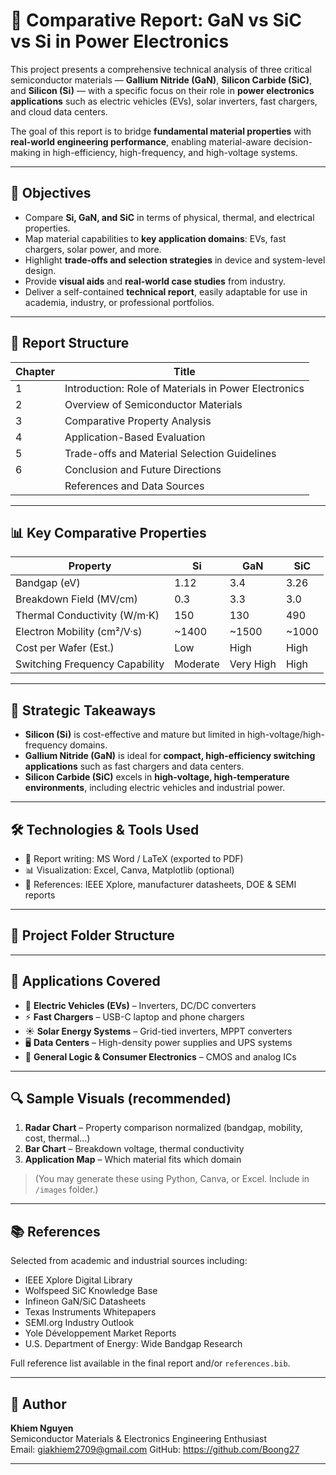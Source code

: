 # 📘 Comparative Report: GaN vs SiC vs Si in Power Electronics

This project presents a comprehensive technical analysis of three critical semiconductor materials — **Gallium Nitride (GaN)**, **Silicon Carbide (SiC)**, and **Silicon (Si)** — with a specific focus on their role in **power electronics applications** such as electric vehicles (EVs), solar inverters, fast chargers, and cloud data centers.

The goal of this report is to bridge **fundamental material properties** with **real-world engineering performance**, enabling material-aware decision-making in high-efficiency, high-frequency, and high-voltage systems.

---

## 🎯 Objectives

- Compare **Si, GaN, and SiC** in terms of physical, thermal, and electrical properties.
- Map material capabilities to **key application domains**: EVs, fast chargers, solar power, and more.
- Highlight **trade-offs and selection strategies** in device and system-level design.
- Provide **visual aids** and **real-world case studies** from industry.
- Deliver a self-contained **technical report**, easily adaptable for use in academia, industry, or professional portfolios.

---

## 🧩 Report Structure

| Chapter | Title |
|---------|-------|
| 1       | Introduction: Role of Materials in Power Electronics |
| 2       | Overview of Semiconductor Materials |
| 3       | Comparative Property Analysis |
| 4       | Application-Based Evaluation |
| 5       | Trade-offs and Material Selection Guidelines |
| 6       | Conclusion and Future Directions |
|        | References and Data Sources |

---

## 📊 Key Comparative Properties

| Property                        | Si     | GaN     | SiC     |
|--------------------------------|--------|---------|---------|
| Bandgap (eV)                   | 1.12   | 3.4     | 3.26    |
| Breakdown Field (MV/cm)        | 0.3    | 3.3     | 3.0     |
| Thermal Conductivity (W/m·K)   | 150    | 130     | 490     |
| Electron Mobility (cm²/V·s)    | ~1400  | ~1500   | ~1000   |
| Cost per Wafer (Est.)          | Low    | High    | High    |
| Switching Frequency Capability | Moderate | Very High | High |

---

## 🧠 Strategic Takeaways

- **Silicon (Si)** is cost-effective and mature but limited in high-voltage/high-frequency domains.
- **Gallium Nitride (GaN)** is ideal for **compact, high-efficiency switching applications** such as fast chargers and data centers.
- **Silicon Carbide (SiC)** excels in **high-voltage, high-temperature environments**, including electric vehicles and industrial power.

---

## 🛠 Technologies & Tools Used

- 📄 Report writing: MS Word / LaTeX (exported to PDF)
- 📊 Visualization: Excel, Canva, Matplotlib (optional)
- 🧪 References: IEEE Xplore, manufacturer datasheets, DOE & SEMI reports

---

## 📁 Project Folder Structure


---

## 📎 Applications Covered

- 🚗 **Electric Vehicles (EVs)** – Inverters, DC/DC converters
- ⚡ **Fast Chargers** – USB-C laptop and phone chargers
- ☀️ **Solar Energy Systems** – Grid-tied inverters, MPPT converters
- 🖥️ **Data Centers** – High-density power supplies and UPS systems
- 🧠 **General Logic & Consumer Electronics** – CMOS and analog ICs

---

## 🔍 Sample Visuals (recommended)

1. **Radar Chart** – Property comparison normalized (bandgap, mobility, cost, thermal...)
2. **Bar Chart** – Breakdown voltage, thermal conductivity
3. **Application Map** – Which material fits which domain

> (You may generate these using Python, Canva, or Excel. Include in `/images` folder.)

---

## 📚 References

Selected from academic and industrial sources including:

- IEEE Xplore Digital Library  
- Wolfspeed SiC Knowledge Base  
- Infineon GaN/SiC Datasheets  
- Texas Instruments Whitepapers  
- SEMI.org Industry Outlook  
- Yole Développement Market Reports  
- U.S. Department of Energy: Wide Bandgap Research

Full reference list available in the final report and/or `references.bib`.

---

## 🔗 Author

**Khiem Nguyen**  
Semiconductor Materials & Electronics Engineering Enthusiast  
Email: giakhiem2709@gmail.com 
GitHub: https://github.com/Boong27

---

